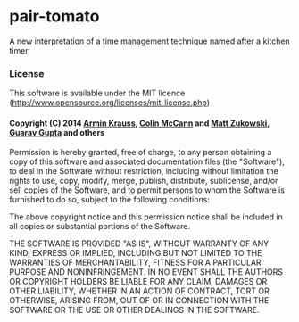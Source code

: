 pair-tomato
===========

A new interpretation of a time management technique named after a kitchen timer



### License

This software is available under the MIT licence (http://www.opensource.org/licenses/mit-license.php)

#### Copyright (C) 2014  [Armin Krauss](https://github.com/mackrauss "mackrauss' github profile"), [Colin McCann](https://github.com/colinmccann "Colin's github profile") and [Matt Zukowski](https://github.com/zuk "zuk's github profile"), [Guarav Gupta](https://github.com/gauravg11) and others

Permission is hereby granted, free of charge, to any person obtaining a copy of this software and associated documentation files (the "Software"), to deal in the Software without restriction, including without limitation the rights to use, copy, modify, merge, publish, distribute, sublicense, and/or sell copies of the Software, and to permit persons to whom the Software is furnished to do so, subject to the following conditions:

The above copyright notice and this permission notice shall be included in all copies or substantial portions of the Software.

THE SOFTWARE IS PROVIDED "AS IS", WITHOUT WARRANTY OF ANY KIND, EXPRESS OR IMPLIED, INCLUDING BUT NOT LIMITED TO THE WARRANTIES OF MERCHANTABILITY, FITNESS FOR A PARTICULAR PURPOSE AND NONINFRINGEMENT. IN NO EVENT SHALL THE AUTHORS OR COPYRIGHT HOLDERS BE LIABLE FOR ANY CLAIM, DAMAGES OR OTHER LIABILITY, WHETHER IN AN ACTION OF CONTRACT, TORT OR OTHERWISE, ARISING FROM, OUT OF OR IN CONNECTION WITH THE SOFTWARE OR THE USE OR OTHER DEALINGS IN THE SOFTWARE.
